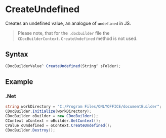 # CreateUndefined

Creates an undefined value, an analogue of `undefined` in JS.

> Please note, that for the `.docbuilder` file the `CDocBuilderContext.CreateUndefined` method is not used.

## Syntax

```cs
CDocBuilderValue^ CreateUndefined(String^ sFolder);
```

## Example

### .Net

```cs
string workDirectory = "C:/Program Files/ONLYOFFICE/documentBuilder";
CDocBuilder.Initialize(workDirectory);
CDocBuilder oBuilder = new CDocBuilder();
CContext oContext = oBuilder.GetContext();
CValue oUndefined = oContext.CreateUndefined();
CDocBuilder.Destroy();
```

